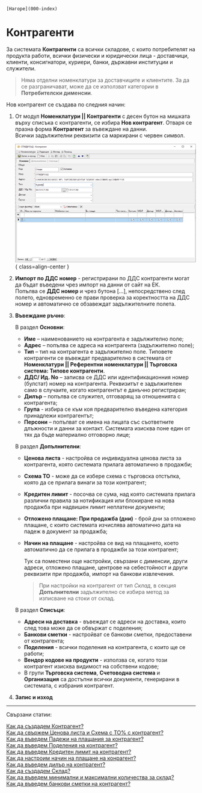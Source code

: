```{only} html
[Нагоре](000-index)
```

# Контрагенти

За системата **Контрагенти** са всички складове, с които потребителят на продукта работи, всички физически и юридически лица - доставчици, клиенти, консигнатори, куриери, банки,
държавни институции и служители.  

> Няма отделни номенклатури за доставчиците и клиентите. За да се разграничават, може да се използват категории в **Потребителски дименсии**.

Нов контрагент се създава по следния начин:

 1) От модул **Номенклатури || Контрагенти** с десен бутон на мишката върху списъка с контрагенти, 
    се избира **Нов контрагент**. Отваря се празна форма **Контрагент** за въвеждане на данни.  
    Всички задължителни реквизити са маркирани с червен символ.

    ![Форма контрагент](902-contragent-form1.png){ class=align-center }
    
 2) **Импорт по ДДС номер** - регистрирани по ДДС контрагенти могат да бъдат въведени чрез импорт на данни от сайт на ЕК.  
 Попълва се **ДДС номер** и чрез бутона [...], непосредствено след полето, едновременно се прави проверка за коректността на ДДС номер и автоматично се обзавеждат задължителните полета.  
 
 3) **Въвеждане ръчно**:
 
    В раздел **Основни**:
    - **Име** – наименованието на контрагента е задължително поле;
    - **Адрес** – попълва се адресa на контрагента (задължително поле);
    - **Тип** – тип на контрагента е задължително поле. Типовете контрагенти се  въвеждат
      предварително в системата от **Номенклатури || Референтни номенклатури || Търговска система: Типове
      контрагенти**.
    - **ДДС/ Ид. No** – записва се ДДС или идентификационния номер (булстат) номер на контрагента. Реквизитът е задължителен само в случаите, когато контрагентът е данъчно регистриран;
    - **Дилър** – попълва се служител, отговарящ за отношенията с контрагента;
    - **Група** - избира се към коя предварително въведена категория принадлежи контрагентът;  
    -  **Персони** – попълват се имена на лицата със съответните длъжности и данни за контакт. Системата изисква поне един от тях да бъде материално отговорно лице;

    В раздел **Допълнителни**:  
    - **Ценова листа** - настройва се индивидуална ценова листа за контрагента, която системата прилага автоматично в продажби;
    - **Схема ТО** - може да се избере схема с търговска отстъпка, която да се прилага винаги за този контрагент;
    - **Кредитен лимит** - посочва се сума, над която системата прилага различни правила за нотификация или блокиране на нова продажба при надвишен лимит неплатени документи;
    - **Отложено плащане: При продажба (дни)** - брой дни за отложено плащане, с които системата изчислява автоматично дата на падеж в документ за продажба;
    - **Начин на плащане** - настройва се вид на плащането, което автоматично да се прилага в продажби за този контрагент;

      Тук са поместени още настройки, свързани с дименсии, други адреси, отложено плащане, центрове на себестойност и други реквизити при продажба, импорт на банкови извлечения.

      > При настройки на контрагент от тип *Склад*, в секция **Допълнителни** задължително се избира метод за изписване на стоки от склад. 

    В раздел **Списъци**:
    - **Адреси на доставка** - въвеждат се адреси на доставка, които след това може да се обвържат с поделения;  
    - **Банкови сметки** - настройват се банкови сметки, предоставени от контрагента;  
    - **Поделения** - всички поделения на контрагента, с които ще се работи;  
    - **Вендор кодове на продукти** - използва се, когато този контрагент изисква видимост на собствени кодове;   
    - В групи **Търговска система**, **Счетоводна система** и **Организация** са достъпни всички документи, генерирани в системата, с избрания контрагент.
  
 3) **Запис и изход**
 
 ___
 Свързани статии:

[Как да създадем Контрагент?](https://www.unicontsoft.com/cms/node/12)  
[Как да свържем Ценова листа и Схема с ТО% с контрагент?](https://www.unicontsoft.com/cms/node/67)  
[Как да въведем Падежи на плащания за контрагент?](https://www.unicontsoft.com/cms/node/68)  
[Как да въведем Поделения на контрагент?](https://www.unicontsoft.com/cms/node/69)  
[Как да въведем Кредитен лимит на контрагент?](https://www.unicontsoft.com/cms/node/70)  
[Как да настроим начин на плащане на конрагент?](https://www.unicontsoft.com/cms/node/217)  
[Как да въведем дилър на контрагент?](https://www.unicontsoft.com/cms/node/71)  
[Как да създадем Склад?](https://www.unicontsoft.com/cms/node/96)  
[Как да въведем минимални и максимални количества за склад?](https://www.unicontsoft.com/cms/node/98)  
[Как да въведем банкови сметки на контрагент?](https://www.unicontsoft.com/cms/node/143)  